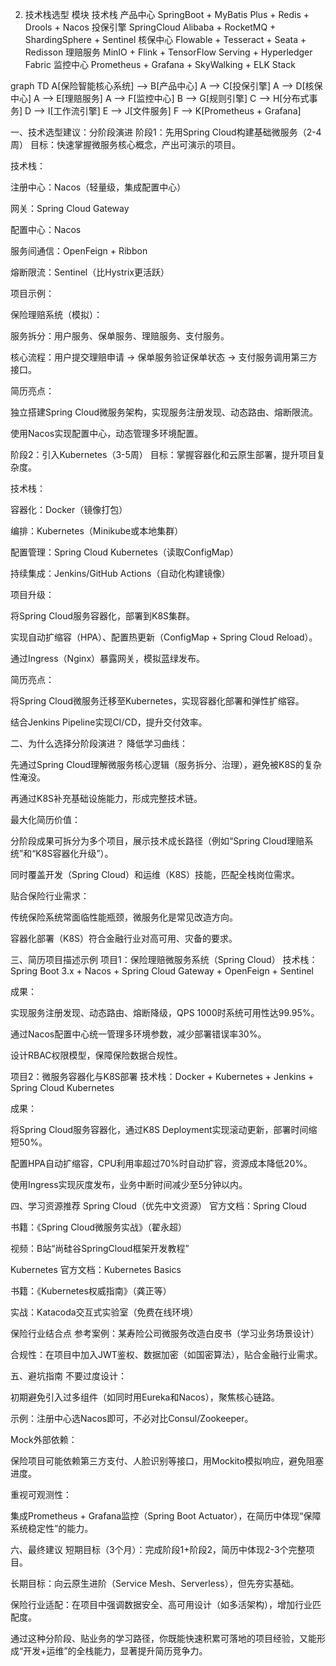 2. 技术栈选型
   模块	技术栈
   产品中心	SpringBoot + MyBatis Plus + Redis + Drools + Nacos
   投保引擎	SpringCloud Alibaba + RocketMQ + ShardingSphere + Sentinel
   核保中心	Flowable + Tesseract + Seata + Redisson
   理赔服务	MinIO + Flink + TensorFlow Serving + Hyperledger Fabric
   监控中心	Prometheus + Grafana + SkyWalking + ELK Stack

graph TD
A[保险智能核心系统] --> B[产品中心]
A --> C[投保引擎]
A --> D[核保中心]
A --> E[理赔服务]
A --> F[监控中心]
B --> G[规则引擎]
C --> H[分布式事务]
D --> I[工作流引擎]
E --> J[文件服务]
F --> K[Prometheus + Grafana]


一、技术选型建议：分阶段演进
阶段1：先用Spring Cloud构建基础微服务（2-4周）
目标：快速掌握微服务核心概念，产出可演示的项目。

技术栈：

注册中心：Nacos（轻量级，集成配置中心）

网关：Spring Cloud Gateway

配置中心：Nacos

服务间通信：OpenFeign + Ribbon

熔断限流：Sentinel（比Hystrix更活跃）

项目示例：

保险理赔系统（模拟）：

服务拆分：用户服务、保单服务、理赔服务、支付服务。

核心流程：用户提交理赔申请 → 保单服务验证保单状态 → 支付服务调用第三方接口。

简历亮点：

独立搭建Spring Cloud微服务架构，实现服务注册发现、动态路由、熔断限流。

使用Nacos实现配置中心，动态管理多环境配置。

阶段2：引入Kubernetes（3-5周）
目标：掌握容器化和云原生部署，提升项目复杂度。

技术栈：

容器化：Docker（镜像打包）

编排：Kubernetes（Minikube或本地集群）

配置管理：Spring Cloud Kubernetes（读取ConfigMap）

持续集成：Jenkins/GitHub Actions（自动化构建镜像）

项目升级：

将Spring Cloud服务容器化，部署到K8S集群。

实现自动扩缩容（HPA）、配置热更新（ConfigMap + Spring Cloud Reload）。

通过Ingress（Nginx）暴露网关，模拟蓝绿发布。

简历亮点：

将Spring Cloud微服务迁移至Kubernetes，实现容器化部署和弹性扩缩容。

结合Jenkins Pipeline实现CI/CD，提升交付效率。

二、为什么选择分阶段演进？
降低学习曲线：

先通过Spring Cloud理解微服务核心逻辑（服务拆分、治理），避免被K8S的复杂性淹没。

再通过K8S补充基础设施能力，形成完整技术链。

最大化简历价值：

分阶段成果可拆分为多个项目，展示技术成长路径（例如“Spring Cloud理赔系统”和“K8S容器化升级”）。

同时覆盖开发（Spring Cloud）和运维（K8S）技能，匹配全栈岗位需求。

贴合保险行业需求：

传统保险系统常面临性能瓶颈，微服务化是常见改造方向。

容器化部署（K8S）符合金融行业对高可用、灾备的要求。

三、简历项目描述示例
项目1：保险理赔微服务系统（Spring Cloud）
技术栈：Spring Boot 3.x + Nacos + Spring Cloud Gateway + OpenFeign + Sentinel

成果：

实现服务注册发现、动态路由、熔断降级，QPS 1000时系统可用性达99.95%。

通过Nacos配置中心统一管理多环境参数，减少部署错误率30%。

设计RBAC权限模型，保障保险数据合规性。

项目2：微服务容器化与K8S部署
技术栈：Docker + Kubernetes + Jenkins + Spring Cloud Kubernetes

成果：

将Spring Cloud服务容器化，通过K8S Deployment实现滚动更新，部署时间缩短50%。

配置HPA自动扩缩容，CPU利用率超过70%时自动扩容，资源成本降低20%。

使用Ingress实现灰度发布，业务中断时间减少至5分钟以内。

四、学习资源推荐
Spring Cloud（优先中文资源）
官方文档：Spring Cloud

书籍：《Spring Cloud微服务实战》（翟永超）

视频：B站“尚硅谷SpringCloud框架开发教程”

Kubernetes
官方文档：Kubernetes Basics

书籍：《Kubernetes权威指南》（龚正等）

实战：Katacoda交互式实验室（免费在线环境）

保险行业结合点
参考案例：某寿险公司微服务改造白皮书（学习业务场景设计）

合规性：在项目中加入JWT鉴权、数据加密（如国密算法），贴合金融行业需求。

五、避坑指南
不要过度设计：

初期避免引入过多组件（如同时用Eureka和Nacos），聚焦核心链路。

示例：注册中心选Nacos即可，不必对比Consul/Zookeeper。

Mock外部依赖：

保险项目可能依赖第三方支付、人脸识别等接口，用Mockito模拟响应，避免阻塞进度。

重视可观测性：

集成Prometheus + Grafana监控（Spring Boot Actuator），在简历中体现“保障系统稳定性”的能力。

六、最终建议
短期目标（3个月）：完成阶段1+阶段2，简历中体现2-3个完整项目。

长期目标：向云原生进阶（Service Mesh、Serverless），但先夯实基础。

保险行业适配：在项目中强调数据安全、高可用设计（如多活架构），增加行业匹配度。

通过这种分阶段、贴业务的学习路径，你既能快速积累可落地的项目经验，又能形成“开发+运维”的全栈能力，显著提升简历竞争力。
